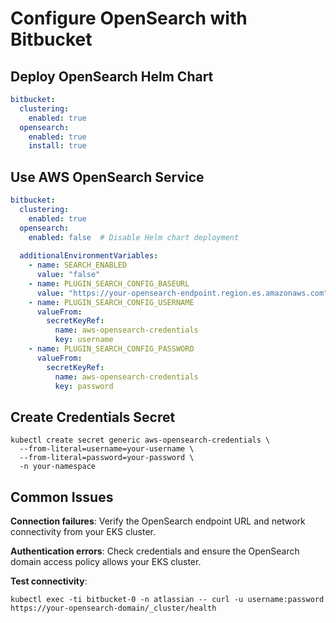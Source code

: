 # Configure OpenSearch with Bitbucket

## Deploy OpenSearch Helm Chart

```yaml
bitbucket:
  clustering:
    enabled: true
  opensearch:
    enabled: true
    install: true
```

## Use AWS OpenSearch Service

```yaml
bitbucket:
  clustering:
    enabled: true
  opensearch:
    enabled: false  # Disable Helm chart deployment
  
  additionalEnvironmentVariables:
    - name: SEARCH_ENABLED
      value: "false"
    - name: PLUGIN_SEARCH_CONFIG_BASEURL
      value: "https://your-opensearch-endpoint.region.es.amazonaws.com"
    - name: PLUGIN_SEARCH_CONFIG_USERNAME
      valueFrom:
        secretKeyRef:
          name: aws-opensearch-credentials
          key: username
    - name: PLUGIN_SEARCH_CONFIG_PASSWORD
      valueFrom:
        secretKeyRef:
          name: aws-opensearch-credentials
          key: password
```

## Create Credentials Secret

```shell
kubectl create secret generic aws-opensearch-credentials \
  --from-literal=username=your-username \
  --from-literal=password=your-password \
  -n your-namespace
```

## Common Issues

**Connection failures**: Verify the OpenSearch endpoint URL and network connectivity from your EKS cluster.

**Authentication errors**: Check credentials and ensure the OpenSearch domain access policy allows your EKS cluster.

**Test connectivity**:
```shell
kubectl exec -ti bitbucket-0 -n atlassian -- curl -u username:password https://your-opensearch-domain/_cluster/health
```
